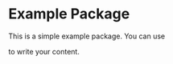 # Example Package

This is a simple example package. You can use
<!-- [Github-flavored Markdown](https://guides.github.com/features/mastering-markdown/) -->
to write your content.